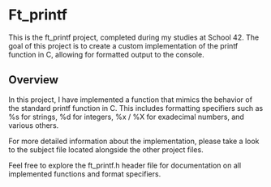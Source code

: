 # Ft_printf

This is the ft_printf project, completed during my studies at School 42. The goal of this project is to create a custom implementation of the printf function in C, allowing for formatted output to the console.


## Overview

In this project, I have implemented a function that mimics the behavior of the standard printf function in C. This includes formatting specifiers such as %s for strings, %d for integers, %x / %X for exadecimal numbers, and various others.

For more detailed information about the implementation, please take a look to the subject file located alongside the other project files.

Feel free to explore the ft_printf.h header file for documentation on all implemented functions and format specifiers.
